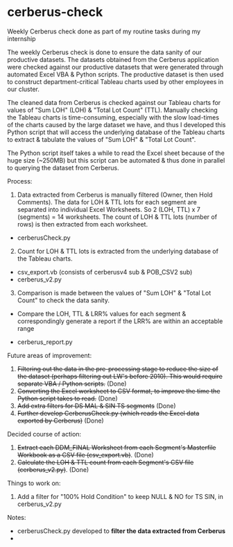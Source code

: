 # cerberus-check
Weekly Cerberus check done as part of my routine tasks during my internship

The weekly Cerberus check is done to ensure the data sanity of our productive datasets. The datasets obtained from the Cerberus application were checked against our productive datasets that were generated through automated Excel VBA & Python scripts. The productive dataset is then used to construct department-critical Tableau charts used by other employees in our cluster.

The cleaned data from Cerberus is checked against our Tableau charts for values of "Sum LOH" (LOH) & "Total Lot Count" (TTL). Manually checking the Tableau charts is time-consuming, especially with the slow load-times of the charts caused by the large dataset we have, and thus I developed this Python script that will access the underlying database of the Tableau charts to extract & tabulate the values of "Sum LOH" & "Total Lot Count".

The Python script itself takes a while to read the Excel sheet because of the huge size (~250MB) but this script can be automated & thus done in parallel to querying the dataset from Cerberus.

Process:

1. Data extracted from Cerberus is manually filtered (Owner, then Hold Comments). The data for LOH & TTL lots for each segment are separated into individual Excel Worksheets. So 2 (LOH, TTL) x 7 (segments) = 14 worksheets. The count of LOH & TTL lots (number of rows) is then extracted from each worksheet.
- cerberusCheck.py

2. Count for LOH & TTL lots is extracted from the underlying database of the Tableau charts.
- csv_export.vb (consists of cerberusv4 sub & POB_CSV2 sub)
- cerberus_v2.py

3. Comparison is made between the values of "Sum LOH" & "Total Lot Count" to check the data sanity. 
* Compare the LOH, TTL & LRR% values for each segment & correspondingly generate a report if the LRR% are within an acceptable range
- cerberus_report.py


Future areas of improvement:
1. ~~Filtering out the data in the pre-processing stage to reduce the size of the dataset (perhaps filtering out LW's before 2010). This would require separate VBA / Python scripts.~~ (Done)
2. ~~Converting the Excel worksheet to CSV format, to improve the time the Python script takes to read.~~ (Done)
3. ~~Add extra filters for DS MAL & SIN TS segments~~ (Done)
4. ~~Further develop CerberusCheck.py (which reads the Excel data exported by Cerberus)~~ (Done)


Decided course of action:
1. ~~Extract each DDM_FINAL Worksheet from each Segment's Masterfile Workbook as a CSV file (csv_export.vb)~~. (Done)
2. ~~Calculate the LOH & TTL count from each Segment's CSV file (cerberus_v2.py)~~. (Done)


Things to work on:
1. Add a filter for "100% Hold Condition" to keep NULL & NO for TS SIN, in cerberus_v2.py

Notes:
- cerberusCheck.py developed to **filter the data extracted from Cerberus**
- 
